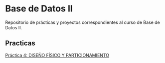 # Base de Datos II
Repositorio de prácticas y proyectos correspondientes al curso de Base de Datos II. 

## Practicas
[Práctica 4: DISEÑO FÍSICO Y PARTICIONAMIENTO](./practica4)
